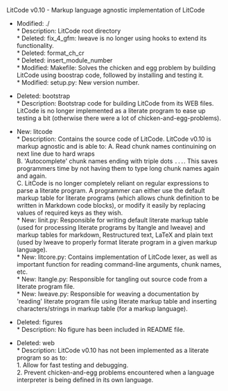 LitCode v0.10 - Markup language agnostic implementation of LitCode  

- Modified: ./  
        * Description: LitCode root directory  
        * Deleted: fix_4_gfm: lweave is no longer using hooks to extend its functionality.  
        * Deleted: format_ch_cr  
        * Deleted: insert_module_number  
        * Modified: Makefile: Solves the chicken and egg problem by building LitCode using boostrap code, followed by 
        installing and testing it.  
        * Modified: setup.py: New version number.  

- Deleted: bootstrap  
        * Description: Bootstrap code for building LitCode from its WEB files. LitCode is no longer implemented as a 
        literate program to ease up testing a bit (otherwise there were a lot of chicken-and-egg-problems).

- New: litcode  
        * Description: Contains the source code of LitCode. LitCode v0.10 is markup agnostic and is able to:
        A. Read chunk names continuining on next line due to hard wraps  
        B. 'Autocomplete' chunk names ending with triple dots `...`. This saves programmers time by not having them to 
        type long chunk names again and again.  
        C. LitCode is no longer completely reliant on regular expressions to parse a literate program. A programmer can 
        either use the default markup table for literate programs (which allows chunk definition to be written in 
        Markdown code blocks), or modify it easily by replacing values of required keys as they wish.  
        * New: linit.py: Responsible for writing default literate markup table (used for processing literate programs by 
        ltangle and lweave) and markup tables for markdown, Restructured text, LaTeX and plain text (used by lweave to 
        properly format literate program in a given markup language).  
        * New: litcore.py: Contains implementation of LitCode lexer, as well as important function for reading 
        command-line arguments, chunk names, etc.  
        * New: ltangle.py: Responsible for tangling out source code from a literate program file.  
        * New: lweave.py: Responsible for weaving a documentation by 'reading' literate program file using literate 
        markup table and inserting characters/strings in markup table (for a markup language).  

- Deleted: figures  
        * Description: No figure has been included in README file.  

- Deleted: web  
        * Description: LitCode v0.10 has not been implemented as a literate program so as to:  
        1. Allow for fast testing and debugging.  
        2. Prevent chicken-and-egg problems encountered when a language interpreter is being defined in its own 
        language. 
